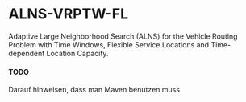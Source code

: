 # ALNS-VRPTW-FL
Adaptive Large Neighborhood Search (ALNS) for the Vehicle Routing Problem with Time Windows, Flexible Service Locations and Time-dependent Location Capacity. 

#### TODO
Darauf hinweisen, dass man Maven benutzen muss